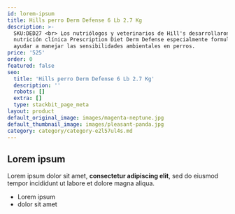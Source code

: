 ```yaml
---
id: lorem-ipsum
title: Hills perro Derm Defense 6 Lb 2.7 Kg
description: >-
  SKU:DED27 <br> Los nutriólogos y veterinarios de Hill's desarrollaron la
  nutrición clínica Prescription Diet Derm Defense especialmente formulada para
  ayudar a manejar las sensibilidades ambientales en perros.
price: '525'
order: 0
featured: false
seo:
  title: 'Hills perro Derm Defense 6 Lb 2.7 Kg'
  description: ''
  robots: []
  extra: []
  type: stackbit_page_meta
layout: product
default_original_image: images/magenta-neptune.jpg
default_thumbnail_image: images/pleasant-panda.jpg
category: category/category-e2l57ul4s.md
---
```

## Lorem ipsum

Lorem ipsum dolor sit amet, **consectetur adipiscing elit**, sed do eiusmod tempor incididunt ut labore et dolore magna aliqua.

- Lorem ipsum
- dolor sit amet